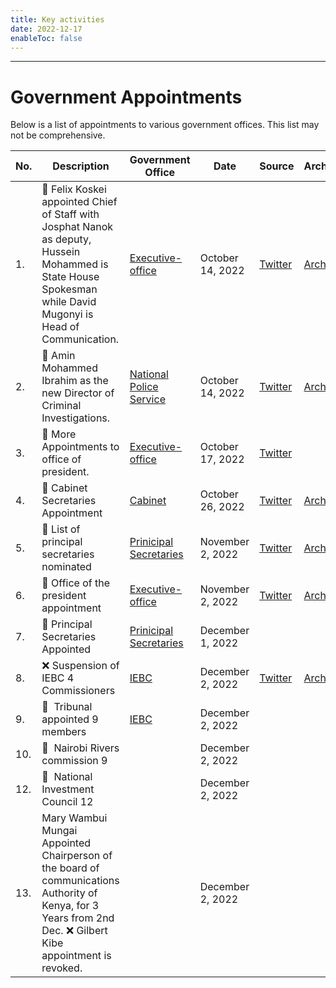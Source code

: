 ```yaml
---
title: Key activities
date: 2022-12-17
enableToc: false
---
```

---

# Government Appointments

Below is a list of appointments to various government offices. This list may not be comprehensive. 

| No. | Description | Government Office | Date | Source | Archive |
| --- | ----------- | ----------------- | ---- | ------ | ------- |
| 1. | 🤝 Felix Koskei appointed Chief of Staff with Josphat Nanok as deputy, Hussein Mohammed is State House Spokesman while David Mugonyi is Head of Communication. | [Executive-office](notes/Executive-office.md) | October 14, 2022 | [Twitter](https://twitter.com/OliverMathenge/status/1580919005111406593) | [Archive](https://web.archive.org/web/20221204102207/https://twitter.com/OliverMathenge/status/1580919005111406593) |
| 2. | 🤝 Amin Mohammed Ibrahim as the new Director of Criminal Investigations. | [National Police Service](notes/National%20Police%20Service.md) | October 14, 2022 | [Twitter](https://twitter.com/OliverMathenge/status/1581163242503536641) | [Archive](https://web.archive.org/web/2/https://twitter.com/OliverMathenge/status/1581163242503536641) |
| 3. | 🤝 More Appointments to office of president. | [Executive-office](notes/Executive-office.md) | October 17, 2022 | [Twitter](https://twitter.com/OliverMathenge/status/1582034645935591428) |
| 4. |🤝 Cabinet Secretaries Appointment | [Cabinet](notes/Cabinet.md)| October 26, 2022 | [Twitter](https://twitter.com/OliverMathenge/status/1585315815012052993) | [Archive](https://web.archive.org/web/20221204103400/https://twitter.com/OliverMathenge/status/1585315815012052993) |
| 5. | 🔖 List of principal secretaries nominated | [Prinicipal Secretaries](notes/Shortlisted-Prinicipal-Secretaries.md) | November 2, 2022 | [Twitter](https://twitter.com/OliverMathenge/status/1587748306788261889) | [Archive](https://web.archive.org/web/2/https://twitter.com/OliverMathenge/status/1587748306788261889) |
|6. | 🤝 Office of the president appointment | [Executive-office](notes/Executive-office.md)  | November 2, 2022 | [Twitter](https://twitter.com/HusseinMohamedg/status/1587824080966893570) | [Archive](https://web.archive.org/web/20221204105743/https://twitter.com/HusseinMohamedg/status/1587824080966893570) |
|7. | 🤝 Principal Secretaries Appointed | [Prinicipal Secretaries](notes/Shortlisted-Prinicipal-Secretaries.md)| December 1, 2022 | | |
|8. | ❌ Suspension of IEBC 4 Commissioners | [IEBC](notes/IEBC.md)|December 2, 2022 | [Twitter](https://twitter.com/HusseinMohamedg/status/1598602199520665604) | [Archive](https://web.archive.org/web/20221204095850/https://twitter.com/HusseinMohamedg/status/1598602199520665604) |
|9. | 🤝  Tribunal appointed 9 members | [IEBC](notes/IEBC.md) |December 2, 2022 | | |
|10. | 🤝  Nairobi Rivers commission 9 | |December 2, 2022 | | |
|12. | 🤝  National Investment Council 12 | |December 2, 2022 | | |
|13. | Mary Wambui Mungai Appointed Chairperson of the board of communications Authority of Kenya, for 3 Years from 2nd Dec. ❌ Gilbert Kibe appointment is revoked. | |December 2, 2022 | | |


